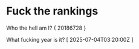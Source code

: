 # Fuck the rankings

Who the hell am I?
{ 20186728 }

What fucking year is it?
[ 2025-07-04T03:20:00Z ]
